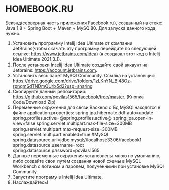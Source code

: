 # HOMEBOOK.RU
Бекэнд(серверная часть приложения Facebook.ru), созданный на стеке: Java 1.8 + Spring Boot + Maven + MySQl80.
Для запуска данного кода, нужно:
1) Установить программу Intelij Idea Ultimate от компании JetBrains(чтобы скачать эту программу перейдите по следующей ссылке: https://www.jetbrains.com/idea) (я создавал этот код в Intelij Idea Ultimate 2021.3.1).
2) После установки Intelij Idea Ultimate создайте свой аккаунт на Jetbrains: https://account.jetbrains.com.
3) Установить весь пакет MySQl Community. Ссылка на установщик: https://drive.google.com/drive/folders/1zLKnYN_Bj48Oz-rpnqmSdTNDmQUrb5d2?usp=sharing
4) Cкопируйте данный репозиторий: https://github.com/povilas1565/facebook/tree/master. (Кнопка Code/Download Zip)
5) Переменные окружения для связи Backend с Бд MySQl находятся в файле application.properties:
spring.jpa.hibernate.ddl-auto=update
spring.profiles.active=@spring.profiles.active@
spring.jpa.open-in-view=false
spring.servlet.multipart.max-file-size=300MB
spring.servlet.multipart.max-request-size=300MB
spring.servlet.multipart.enabled=true
#MySQl
spring.datasource.url=jdbc:mysql://localhost:3306/facebook1
spring.datasource.username=root
spring.datasource.password=povilas1565
6) Данные переменные окружения установлены мною по умолчанию, либо создайте свои путём создания новой схемы в MySQL Workbench c логином и паролем, полученными при установке MySQl Community.
7) Запустите програму в Intelij Idea Ultimate.
8) Наслаждайтесь!

